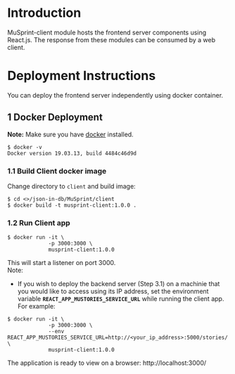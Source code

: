 # Introduction
MuSprint-client module hosts the frontend server components using React.js. The response from these modules can be consumed by a web client.

# Deployment Instructions
You can deploy the frontend server independently using docker container.

## 1 Docker Deployment

**Note:** Make sure you have [docker](https://docs.docker.com/get-docker/) installed. 
~~~~
$ docker -v
Docker version 19.03.13, build 4484c46d9d
~~~~

### 1.1 Build Client docker image  
  Change directory to `client` and build image:
  ~~~~
  $ cd <>/json-in-db/MuSprint/client
  $ docker build -t musprint-client:1.0.0 .
  ~~~~

### 1.2 Run Client app  
  ~~~~
  $ docker run -it \
               -p 3000:3000 \
               musprint-client:1.0.0
  ~~~~
  This will start a listener on port 3000.  
  Note:  
  * If you wish to deploy the backend server (Step 3.1) on a machinie that you would like to access using its IP address, set the environment variable **`REACT_APP_MUSTORIES_SERVICE_URL`** while running the client app. For example:
  ~~~~
  $ docker run -it \
               -p 3000:3000 \
               --env REACT_APP_MUSTORIES_SERVICE_URL=http://<your_ip_address>:5000/stories/ \
               musprint-client:1.0.0
  ~~~~


The application is ready to view on a browser:  http://localhost:3000/